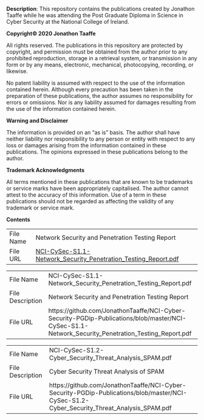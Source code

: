 <b>Description</b>: This repository contains the publications created by Jonathon Taaffe while he was attending the Post Graduate Diploma in Science in Cyber Security at the National College of Ireland.

<b>Copyright© 2020 Jonathon Taaffe</b>

All rights reserved. The publications in this repository are protected by copyright, and permission must be obtained from the author prior to any prohibited reproduction, storage in a retrieval system, or transmission in any form or by any means, electronic, mechanical, photocopying, recording, or likewise.

No patent liability is assumed with respect to the use of the information contained herein. Although every precaution has been taken in the preparation of these publications, the author assumes no responsibility for errors or omissions. Nor is any liability assumed for damages resulting from the use of the information contained herein.

<b>Warning and Disclaimer</b>

The information is provided on an “as is” basis. The author shall have neither liability nor responsibility to any person or entity with respect to any loss or damages arising from the information contained in these publications. The opinions expressed in these publications belong to the author.

<b>Trademark Acknowledgments</b>

All terms mentioned in these publications that are known to be trademarks or service marks have been appropriately capitalised. The author cannot attest to the accuracy of this information. Use of a term in these publications should not be regarded as affecting the validity of any trademark or service mark.

<b>Contents</b>

<table style="width:100%">
  <tr>
    <td>File Name</td>
    <td>Network Security and Penetration Testing Report</td>
  </tr>
  <tr>
    <td>File URL</td>
    <td><a href="https://github.com/JonathonTaaffe/NCI-Cyber-Security-PGDip-Publications/blob/master/NCI-CySec-S1.1-Network_Security_Penetration_Testing_Report.pdf" target="_blank">NCI-CySec-S1.1-Network_Security_Penetration_Testing_Report.pdf</a></td>
  </tr>
</table>

<table style="width:100%">
    <tr>
    <td>File Name</td>
    <td>NCI-CySec-S1.1-Network_Security_Penetration_Testing_Report.pdf</td>
    </tr>
  <tr>
    <td>File Description</td>
    <td>Network Security and Penetration Testing Report</td>
  </tr>
  <tr>
    <td>File URL</td>
    <td>https://github.com/JonathonTaaffe/NCI-Cyber-Security-PGDip-Publications/blob/master/NCI-CySec-S1.1-Network_Security_Penetration_Testing_Report.pdf</td>
  </tr>
</table>

<table style="width:100%">
    <tr>
    <td>File Name</td>
    <td>NCI-CySec-S1.2-Cyber_Security_Threat_Analysis_SPAM.pdf</td>
    </tr>
  <tr>
    <td>File Description</td>
    <td>Cyber Security Threat Analysis of SPAM</td>
  </tr>
  <tr>
    <td>File URL</td>
    <td>https://github.com/JonathonTaaffe/NCI-Cyber-Security-PGDip-Publications/blob/master/NCI-CySec-S1.2-Cyber_Security_Threat_Analysis_SPAM.pdf</td>
  </tr>
</table>
